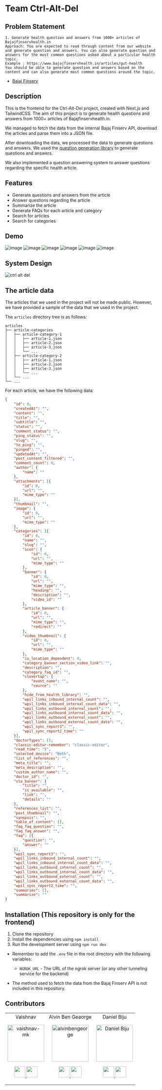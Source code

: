 # Team Ctrl-Alt-Del

## Problem Statement

```
1. Generate health question and answers from 1000+ articles of Bajajfinservhealth.in
Approach: You are expected to read through content from our website and generate question and answers. You can also generate question and answers for the most common questions asked about a particular health topic.
Example : https://www.bajajfinservhealth.in/articles/gut-health
You should be able to generate question and answers based on the content and can also generate most common questions around the topic.
```
- [Bajaj Finserv](https://www.bajajfinservhealth.in/)

## Description

This is the frontend for the Ctrl-Alt-Del project, created with Next.js and TailwindCSS. 
The aim of this project is to generate health questions and answers from 1000+ articles of Bajajfinservhealth.in.

We managed to fetch the data from the internal Bajaj Finserv API, download the articles and parse them into a JSON file.

After downloading the data, we processed the data to generate questions and answers. We used the [question generation library](https://github.com/ramsrigouthamg/Questgen.ai) to generate questions and answers.

We also implemented a question answering system to answer questions regarding the specific health article.

## Features

- Generate questions and answers from the article
- Answer questions regarding the article
- Summarize the article
- Generate FAQs for each article and category
- Search for articles
- Search for categories

## Demo
![image](https://user-images.githubusercontent.com/84540554/217633658-514d91ef-471a-4f06-8be6-8d6f15defed3.png)
![image](https://user-images.githubusercontent.com/84540554/217633718-768c4e1f-e600-43db-8f48-c8eec33f3bc0.png)
![image](https://user-images.githubusercontent.com/84540554/217633756-0b89c26b-fc6a-4bf6-95e8-dd6f77120c19.png)
![image](https://user-images.githubusercontent.com/84540554/217633780-d9c0264d-65ae-4118-bf1b-e11b2467d6bb.png)
![image](https://user-images.githubusercontent.com/84540554/217634041-c44baa1d-3a21-4773-b2db-233207e88db8.png)
![image](https://user-images.githubusercontent.com/84540554/217634216-e6cbe6aa-f533-4a61-a649-27b3c62b8cb5.png)

## System Design
![ctrl alt del](https://user-images.githubusercontent.com/84540554/217634259-d763bbd8-9d80-4ec1-884b-e71f85f599a8.png)

## The article data

The articles that we used in the project will not be made public. However, we have provided a sample of the data that we used in the project.

The `articles` directory tree is as follows:

```
articles
├── article-categories
│   ├── article-category-1
│   │   ├── article-1.json
│   │   ├── article-2.json
│   │   ├── article-3.json
│   │   └── ...
│   ├── article-category-2
│   │   ├── article-1.json
│   │   ├── article-2.json
│   │   ├── article-3.json
│   │   └── ...
│   └── ...
└── ...
```

For each article, we have the following data:

```json
{
    "id": 0,
    "createdAt": "",
    "content": "",
    "title": "",
    "subtitle": "",
    "status": "",
    "comment_status": "",
    "ping_status": "",
    "slug": "",
    "to_ping": "",
    "pinged": "",
    "updatedAt": "",
    "post_content_filtered": "",
    "comment_count": 0,
    "author": {
        "name": ""
    },
    "attachments": [{
        "id": 0,
        "url": "",
        "mime_type": ""
    }],
    "thumbnail": "",
    "image": {
        "id": 0,
        "url": "",
        "mime_type": ""
    },
    "categories": [{
        "id": 0,
        "name": "",
        "slug": "",
        "icon": {
            "id": 0,
            "url": "",
            "mime_type": ""
        },
        "banner": {
            "id": 0,
            "url": "",
            "mime_type": "",
            "heading": "",
            "description": "",
            "video_id": ""
        },
        "article_banner": {
            "id": 0,
            "url": "",
            "mime_type": "",
            "redirect": ""
        },
        "video_thumbnail": {
            "id": 0,
            "url": "",
            "mime_type": ""
        },
        "is_location_dependent": 0,
        "category_banner_section_video_link": "",
        "description": "",
        "category_faq_id": "",
        "clevertap": {
            "event_name": "",
            "source": ""
        },
        "hide_from_health_library": "",
        "wpil_links_inbound_internal_count": "",
        "wpil_links_inbound_internal_count_data": "",
        "wpil_links_outbound_internal_count": "",
        "wpil_links_outbound_internal_count_data": "",
        "wpil_links_outbound_external_count": "",
        "wpil_links_outbound_external_count_data": "",
        "wpil_sync_report3": "",
        "wpil_sync_report2_time": ""
    }],
    "doctorTypes": [],
    "classic-editor-remember": "classic-editor",
    "read_time": "5",
    "selected_device": "Both",
    "list_of_references": "",
    "meta_title": "",
    "meta_description": "",
    "custom_author_name": "",
    "doctor_id": "",
    "cta_banner": {
        "title": "",
        "is_available": "",
        "link": "",
        "details": ""
    },
    "references_list": "",
    "post_thumbnail": "",
    "synopsis": "",
    "table_of_content": [],
    "faq_faq_question": "",
    "faq_faq_answer": "",
    "faq": [{
        "question": "",
        "answer": ""
    }],
    "wpil_sync_report3": "",
    "wpil_links_inbound_internal_count": "",
    "wpil_links_inbound_internal_count_data": "",
    "wpil_links_outbound_internal_count": "",
    "wpil_links_outbound_internal_count_data": "",
    "wpil_links_outbound_external_count": "",
    "wpil_links_outbound_external_count_data": "",
    "wpil_sync_report2_time": "",
    "summaries": [],
    "summarize": ""
}
```
## Installation (This repository is only for the frontend)

1. Clone the repository
2. Install the dependencies using `npm install`
3. Run the development server using `npm run dev`

- Remember to add the `.env` file in the root directory with the following variables:
  - `NGROK_URL` - The URL of the ngrok server (or any other tunneling service for the backend)

- The method used to fetch the data from the Bajaj Finserv API is not included in this repository.

## Contributors


<table>
  <tr align="center">
    <td> Vaishnav <p align="center">
        <img src="https://avatars.githubusercontent.com/vaishnav-mk" height="120" alt="vaishnav-mk">
      </p>
      <p align="center">
        <a href="https://github.com/vaishnav-mk">
          <img src="http://www.iconninja.com/files/241/825/211/round-collaboration-social-github-code-circle-network-icon.svg" width="36" height="36" />
        </a>
        <a href="https://www.linkedin.com/in/vaishnav-mk/">
          <img src="http://www.iconninja.com/files/863/607/751/network-linkedin-social-connection-circular-circle-media-icon.svg" width="36" height="36" />
        </a>
      </p>
    </td>
    <td> Alvin Ben Geaorge <p align="center">
        <img src="https://avatars.githubusercontent.com/alvinbengeorge" height="120" alt="alvinbengeorge">
      </p>
      <p align="center">
        <a href="https://github.com/alvinbengeorge">
          <img src="http://www.iconninja.com/files/241/825/211/round-collaboration-social-github-code-circle-network-icon.svg" width="36" height="36" />
        </a>
        <a href="https://www.linkedin.com/in/alvin-ben-george-427383201/">
          <img src="http://www.iconninja.com/files/863/607/751/network-linkedin-social-connection-circular-circle-media-icon.svg" width="36" height="36" />
        </a>
      </p>
    </td>
    <td> Daniel Biju <p align="center">
        <img src="https://avatars.githubusercontent.com/daniel-biju" height="120" alt="Daniel Biju">
      </p>
      <p align="center">
        <a href="https://github.com/daniel-biju">
          <img src="http://www.iconninja.com/files/241/825/211/round-collaboration-social-github-code-circle-network-icon.svg" width="36" height="36" />
        </a>
        <a href="https://www.linkedin.com/in/daniel-biju/">
          <img src="http://www.iconninja.com/files/863/607/751/network-linkedin-social-connection-circular-circle-media-icon.svg" width="36" height="36" />
        </a>
      </p>
    </td>
</table>
